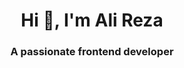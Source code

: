 <h1 align="center">Hi 👋, I'm Ali Reza</h1>
<h3 align="center">A passionate frontend developer</h3>

